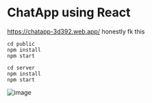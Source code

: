 # ChatApp using React

https://chatapp-3d392.web.app/
honestly fk this

```
cd public
npm install
npm start
```

```
cd server
npm install
npm start
```

![image](https://user-images.githubusercontent.com/68821643/204076279-1c1d484b-1db0-4281-b047-d793838c3d2a.png)
